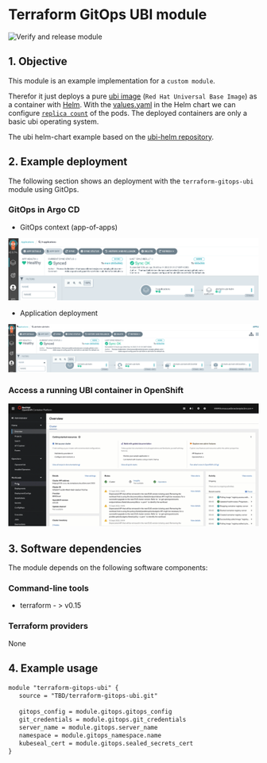 # Terraform GitOps UBI module

![Verify and release module](https://github.com/ibm-garage-cloud/terraform-gitops-ubi/workflows/Verify%20and%20release%20module/badge.svg)

## 1. Objective

This module is an example implementation for a `custom module`.

Therefor it just deploys a pure [ubi image](https://catalog.redhat.com/software/containers/ubi8/ubi/5c359854d70cc534b3a3784e) (`Red Hat Universal Base Image`) as a container with [Helm](https://helm.sh/). With the [values.yaml](https://github.com/thomassuedbroecker/ubi-helm/blob/main/charts/ubi-helm/values.yaml) in the Helm chart we can configure [`replica count`](https://github.com/thomassuedbroecker/ubi-helm/blob/main/charts/ubi-helm/values.yaml#L6) of the pods. The deployed containers are only a basic ubi operating system.

The ubi helm-chart example based on the [ubi-helm repository](https://github.com/thomassuedbroecker/ubi-helm).

## 2. Example deployment

The following section shows an deployment with the `terraform-gitops-ubi` module using GitOps.

### GitOps in Argo CD

* GitOps context (app-of-apps)

![](images/module-02.png)

* Application deployment

![](images/module-01.png)

### Access a running UBI container in OpenShift

![](images/module-03.gif)

## 3. Software dependencies

The module depends on the following software components:

### Command-line tools

- terraform - > v0.15

### Terraform providers

None

## 4. Example usage

```hcl-terraform
module "terraform-gitops-ubi" {
   source = "TBD/terraform-gitops-ubi.git"
   
   gitops_config = module.gitops.gitops_config
   git_credentials = module.gitops.git_credentials
   server_name = module.gitops.server_name
   namespace = module.gitops_namespace.name
   kubeseal_cert = module.gitops.sealed_secrets_cert
}
```
